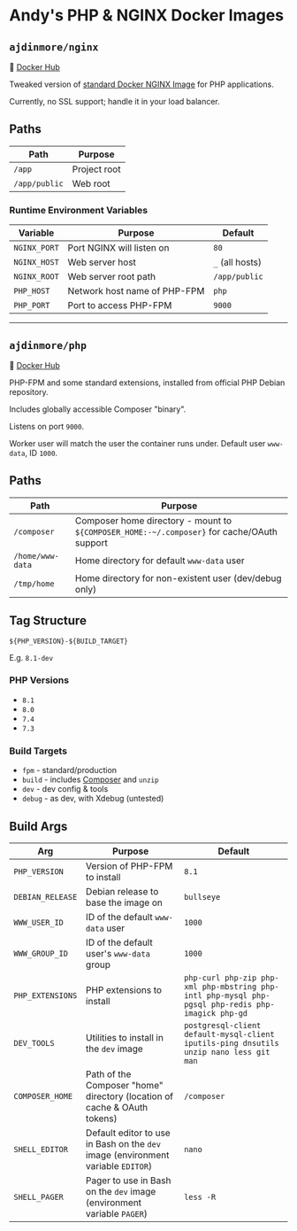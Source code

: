 # Andy's PHP & NGINX Docker Images

## `ajdinmore/nginx`
🔗 [Docker Hub](https://hub.docker.com/r/ajdinmore/nginx)

Tweaked version of [standard Docker NGINX Image](https://hub.docker.com/_/nginx) for PHP applications.

Currently, no SSL support; handle it in your load balancer.

## Paths

| Path             | Purpose                                               |
|------------------|-------------------------------------------------------|
| `/app`           | Project root                                          |
| `/app/public`    | Web root                                              |

### Runtime Environment Variables

| Variable     | Purpose                      | Default         |
|--------------|------------------------------|-----------------|
| `NGINX_PORT` | Port NGINX will listen on    | `80`            |
| `NGINX_HOST` | Web server host              | `_` (all hosts) |
| `NGINX_ROOT` | Web server root path         | `/app/public`   |
| `PHP_HOST`   | Network host name of PHP-FPM | `php`           |
| `PHP_PORT`   | Port to access PHP-FPM       | `9000`          |

---

## `ajdinmore/php`
🔗 [Docker Hub](https://hub.docker.com/r/ajdinmore/php)

PHP-FPM and some standard extensions, installed from official PHP Debian repository.

Includes globally accessible Composer "binary".

Listens on port `9000`.

Worker user will match the user the container runs under. Default user `www-data`, ID `1000`.

## Paths

| Path             | Purpose                                                                                    |
|------------------|--------------------------------------------------------------------------------------------|
| `/composer`      | Composer home directory - mount to `${COMPOSER_HOME:-~/.composer}` for cache/OAuth support |
| `/home/www-data` | Home directory for default `www-data` user                                                 |
| `/tmp/home`      | Home directory for non-existent user (dev/debug only)                                      |

## Tag Structure

`${PHP_VERSION}-${BUILD_TARGET}`

E.g. `8.1-dev`

### PHP Versions
- `8.1`
- `8.0`
- `7.4`
- `7.3`

### Build Targets
- `fpm` - standard/production
- `build` - includes [Composer](https://getcomposer.org/) and `unzip`
- `dev` - dev config & tools
- `debug` - as dev, with Xdebug (untested)

## Build Args

| Arg              | Purpose                                                                          | Default                                                                                           |
|------------------|----------------------------------------------------------------------------------|---------------------------------------------------------------------------------------------------|
| `PHP_VERSION`    | Version of PHP-FPM to install                                                    | `8.1`                                                                                             |
| `DEBIAN_RELEASE` | Debian release to base the image on                                              | `bullseye`                                                                                        |
| `WWW_USER_ID`    | ID of the default `www-data` user                                                | `1000`                                                                                            |
| `WWW_GROUP_ID`   | ID of the default user's `www-data` group                                        | `1000`                                                                                            |
| `PHP_EXTENSIONS` | PHP extensions to install                                                        | `php-curl php-zip php-xml php-mbstring php-intl php-mysql php-pgsql php-redis php-imagick php-gd` |
| `DEV_TOOLS`      | Utilities to install in the `dev` image                                          | `postgresql-client default-mysql-client iputils-ping dnsutils unzip nano less git man`            |
| `COMPOSER_HOME`  | Path of the Composer "home" directory (location of cache & OAuth tokens)         | `/composer`                                                                                       |
| `SHELL_EDITOR`   | Default editor to use in Bash on the `dev` image (environment variable `EDITOR`) | `nano`                                                                                            |
| `SHELL_PAGER`    | Pager to use in Bash on the `dev` image (environment variable `PAGER`)           | `less -R`                                                                                         |
